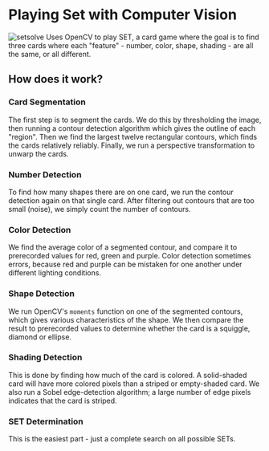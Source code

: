 # Playing Set with Computer Vision

![setsolve](https://user-images.githubusercontent.com/30610197/155866087-8139f7b6-1a5d-4793-b088-161ea118dd58.png)
Uses OpenCV to play SET, a card game where the goal is to find three cards where each "feature" - number, color, shape, shading - are all the same, or all different.

## How does it work?

### Card Segmentation
The first step is to segment the cards. We do this by thresholding the image,
then running a contour detection algorithm which gives the outline of each "region".
Then we find the largest twelve rectangular contours, which finds the cards relatively
reliably. Finally, we run a perspective transformation to unwarp the cards.

### Number Detection
To find how many shapes there are on one card, we run the contour detection again
on that single card. After filtering out contours that are too small (noise), we
simply count the number of contours.

### Color Detection
We find the average color of a segmented contour, and compare it to prerecorded values
for red, green and purple. Color detection sometimes errors, because red and purple
can be mistaken for one another under different lighting conditions.

### Shape Detection
We run OpenCV's `moments` function on one of the segmented contours, which gives various 
characteristics of the shape. We then compare the result to prerecorded values to determine
whether the card is a squiggle, diamond or ellipse.

### Shading Detection
This is done by finding how much of the card is colored. A solid-shaded card will have
more colored pixels than a striped or empty-shaded card. We also run a Sobel edge-detection
algorithm; a large number of edge pixels indicates that the card is striped.

### SET Determination
This is the easiest part - just a complete search on all possible SETs.
